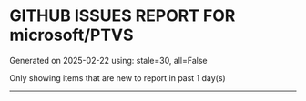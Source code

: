 
# GITHUB ISSUES REPORT FOR microsoft/PTVS


Generated on 2025-02-22 using: stale=30, all=False


Only showing items that are new to report in past 1 day(s)


---





















